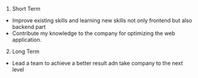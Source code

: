 1. Short Term

- Improve existing skills and learning new skills not only frontend but also backend part
- Contribute my knowledge to the company for optimizing the web application.

2. Long Term

- Lead a team to achieve a better result adn take company to the next level
